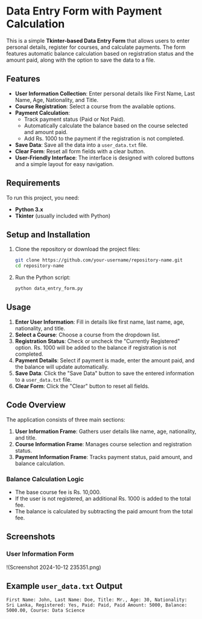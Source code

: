 # Data Entry Form with Payment Calculation

This is a simple **Tkinter-based Data Entry Form** that allows users to enter personal details, register for courses, and calculate payments. The form features automatic balance calculation based on registration status and the amount paid, along with the option to save the data to a file.

## Features

- **User Information Collection**: Enter personal details like First Name, Last Name, Age, Nationality, and Title.
- **Course Registration**: Select a course from the available options.
- **Payment Calculation**:
  - Track payment status (Paid or Not Paid).
  - Automatically calculate the balance based on the course selected and amount paid.
  - Add Rs. 1000 to the payment if the registration is not completed.
- **Save Data**: Save all the data into a `user_data.txt` file.
- **Clear Form**: Reset all form fields with a clear button.
- **User-Friendly Interface**: The interface is designed with colored buttons and a simple layout for easy navigation.

## Requirements

To run this project, you need:

- **Python 3.x**
- **Tkinter** (usually included with Python)

## Setup and Installation

1. Clone the repository or download the project files:
    ```bash
    git clone https://github.com/your-username/repository-name.git
    cd repository-name
    ```

2. Run the Python script:
    ```bash
    python data_entry_form.py
    ```

## Usage

1. **Enter User Information**: Fill in details like first name, last name, age, nationality, and title.
2. **Select a Course**: Choose a course from the dropdown list.
3. **Registration Status**: Check or uncheck the "Currently Registered" option. Rs. 1000 will be added to the balance if registration is not completed.
4. **Payment Details**: Select if payment is made, enter the amount paid, and the balance will update automatically.
5. **Save Data**: Click the "Save Data" button to save the entered information to a `user_data.txt` file.
6. **Clear Form**: Click the "Clear" button to reset all fields.

## Code Overview

The application consists of three main sections:

1. **User Information Frame**: Gathers user details like name, age, nationality, and title.
2. **Course Information Frame**: Manages course selection and registration status.
3. **Payment Information Frame**: Tracks payment status, paid amount, and balance calculation.

### Balance Calculation Logic
- The base course fee is Rs. 10,000.
- If the user is not registered, an additional Rs. 1000 is added to the total fee.
- The balance is calculated by subtracting the paid amount from the total fee.

## Screenshots

### User Information Form
!(Screenshot 2024-10-12 235351.png)



## Example `user_data.txt` Output

```plaintext
First Name: John, Last Name: Doe, Title: Mr., Age: 30, Nationality: Sri Lanka, Registered: Yes, Paid: Paid, Paid Amount: 5000, Balance: 5000.00, Course: Data Science
